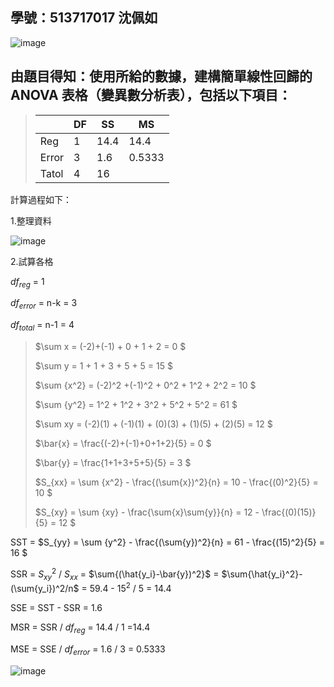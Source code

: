 ## 學號：513717017 沈佩如

![image](https://github.com/user-attachments/assets/1cba3bf2-7f25-4e20-8056-83603649f9ff)

## 由題目得知：使用所給的數據，建構簡單線性回歸的 ANOVA 表格（變異數分析表），包括以下項目：
>
>|       | DF    | SS | MS |
>| ----  | --    | -- | -- |
>| Reg   | 1     | 14.4  | 14.4  |
>| Error | 3     | 1.6 | 0.5333 |
>| Tatol | 4     | 16 |
>
計算過程如下：

1.整理資料

![image](https://github.com/user-attachments/assets/2a5b7a19-a2b1-4117-b5c0-d5c9e150afef)

2.試算各格

$df_{reg}$ = 1

$df_{error}$ = n-k = 3

$df_{total}$ = n-1 = 4

>$\sum x = (-2)+(-1) + 0 + 1 + 2 = 0 $
>
>$\sum y = 1 + 1 + 3 + 5 + 5 = 15 $
>
>$\sum {x^2} = (-2)^2 +(-1)^2 + 0^2 + 1^2 + 2^2 = 10 $
>
>$\sum {y^2} = 1^2 + 1^2 + 3^2 + 5^2 + 5^2 = 61 $
>
>$\sum xy = (-2)(1) + (-1)(1) + (0)(3) + (1)(5) + (2)(5) = 12 $
>
>$\bar{x} = \frac{(-2)+(-1)+0+1+2}{5} = 0 $
>
>$\bar{y} = \frac{1+1+3+5+5}{5} = 3 $
>
>$S_{xx} = \sum {x^2} - \frac{(\sum{x})^2}{n} = 10 - \frac{(0)^2}{5} = 10 $
>
>$S_{xy} = \sum {xy} - \frac{\sum{x}\sum{y}}{n} = 12 - \frac{(0)(15)}{5} = 12 $
   
SST = $S_{yy} = \sum {y^2} - \frac{(\sum{y})^2}{n} = 61 - \frac{(15)^2}{5} = 16 $ 

SSR = $S_{xy}^2$ / $S_{xx}$ = $\sum{(\hat{y_i}-\bar{y})^2}$ = $\sum{\hat{y_i}^2}-(\sum{y_i})^2/n$ =  59.4 - $15^2$ / 5 = 14.4

SSE = SST - SSR = 1.6

MSR = SSR / $df_{reg}$ = 14.4 / 1 =14.4

MSE = SSE / $df_{error}$ = 1.6 / 3 = 0.5333

![image](https://github.com/user-attachments/assets/ed5c32c0-4397-41f9-8774-57405f2e48d7)


